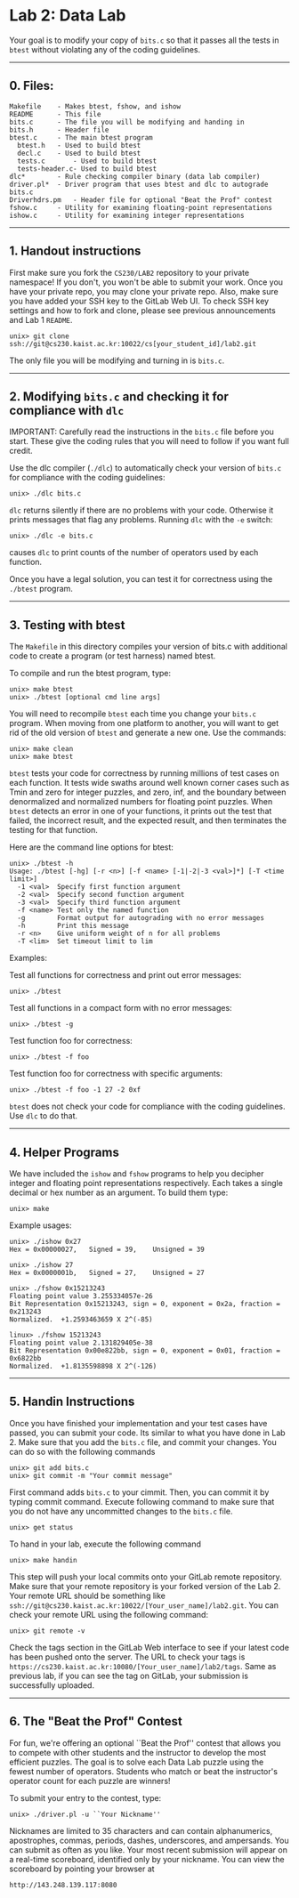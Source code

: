 # Lab 2: Data Lab

Your goal is to modify your copy of `bits.c` so that it passes all the
tests in `btest` without violating any of the coding guidelines.


*********
## 0. Files:

    Makefile	- Makes btest, fshow, and ishow
    README		- This file
    bits.c		- The file you will be modifying and handing in
    bits.h		- Header file
    btest.c		- The main btest program
      btest.h	- Used to build btest
      decl.c	- Used to build btest
      tests.c       - Used to build btest
      tests-header.c- Used to build btest
    dlc*		- Rule checking compiler binary (data lab compiler)	 
    driver.pl*	- Driver program that uses btest and dlc to autograde bits.c
    Driverhdrs.pm   - Header file for optional "Beat the Prof" contest
    fshow.c		- Utility for examining floating-point representations
    ishow.c		- Utility for examining integer representations

***********************************************************
## 1. Handout instructions
First make sure you fork the `CS230/LAB2` repository to your private namespace! 
If you don't, you won't be able to submit your work. Once you have your private 
repo, you may clone your private repo. Also, make sure you have added your SSH 
key to the GitLab Web UI. To check SSH key settings and how to fork and clone, 
please see previous announcements and Lab 1 `README`.

    unix> git clone ssh://git@cs230.kaist.ac.kr:10022/cs[your_student_id]/lab2.git

The only file you will be modifying and turning in is `bits.c`.

***********************************************************
## 2. Modifying `bits.c` and checking it for compliance with `dlc`

IMPORTANT: Carefully read the instructions in the `bits.c` file before
you start. These give the coding rules that you will need to follow if
you want full credit.

Use the dlc compiler (`./dlc`) to automatically check your version of
`bits.c` for compliance with the coding guidelines:

    unix> ./dlc bits.c

`dlc` returns silently if there are no problems with your code.
Otherwise it prints messages that flag any problems.  Running `dlc` with
the `-e` switch:

    unix> ./dlc -e bits.c  

causes `dlc` to print counts of the number of operators used by each function.

Once you have a legal solution, you can test it for correctness using
the `./btest` program.

*********************
## 3. Testing with btest


The `Makefile` in this directory compiles your version of bits.c with
additional code to create a program (or test harness) named btest.

To compile and run the btest program, type:

    unix> make btest
    unix> ./btest [optional cmd line args]

You will need to recompile `btest` each time you change your `bits.c`
program. When moving from one platform to another, you will want to
get rid of the old version of `btest` and generate a new one.  Use the
commands:

    unix> make clean
    unix> make btest

`btest` tests your code for correctness by running millions of test
cases on each function.  It tests wide swaths around well known corner
cases such as Tmin and zero for integer puzzles, and zero, inf, and
the boundary between denormalized and normalized numbers for floating
point puzzles. When `btest` detects an error in one of your functions,
it prints out the test that failed, the incorrect result, and the
expected result, and then terminates the testing for that function.

Here are the command line options for btest:

    unix> ./btest -h
    Usage: ./btest [-hg] [-r <n>] [-f <name> [-1|-2|-3 <val>]*] [-T <time limit>]
      -1 <val>  Specify first function argument
      -2 <val>  Specify second function argument
      -3 <val>  Specify third function argument
      -f <name> Test only the named function
      -g        Format output for autograding with no error messages
      -h        Print this message
      -r <n>    Give uniform weight of n for all problems
      -T <lim>  Set timeout limit to lim

Examples:

  Test all functions for correctness and print out error messages:

    unix> ./btest

  Test all functions in a compact form with no error messages:

    unix> ./btest -g

  Test function foo for correctness:

    unix> ./btest -f foo

  Test function foo for correctness with specific arguments:

    unix> ./btest -f foo -1 27 -2 0xf

`btest` does not check your code for compliance with the coding
guidelines.  Use `dlc` to do that.

*******************
## 4. Helper Programs

We have included the `ishow` and `fshow` programs to help you decipher
integer and floating point representations respectively. Each takes a
single decimal or hex number as an argument. To build them type:

    unix> make

Example usages:

    unix> ./ishow 0x27
    Hex = 0x00000027,	Signed = 39,	Unsigned = 39

    unix> ./ishow 27
    Hex = 0x0000001b,	Signed = 27,	Unsigned = 27

    unix> ./fshow 0x15213243
    Floating point value 3.255334057e-26
    Bit Representation 0x15213243, sign = 0, exponent = 0x2a, fraction = 0x213243
    Normalized.  +1.2593463659 X 2^(-85)

    linux> ./fshow 15213243
    Floating point value 2.131829405e-38
    Bit Representation 0x00e822bb, sign = 0, exponent = 0x01, fraction = 0x6822bb
    Normalized.  +1.8135598898 X 2^(-126)

*******************
## 5. Handin Instructions

Once you have finished your implementation and your test cases have passed, you 
can submit your code. Its similar to what you have done in Lab 2. Make sure that 
you add the `bits.c` file, and commit your changes. You can do so with the 
following commands

    unix> git add bits.c
    unix> git commit -m "Your commit message"


First command adds `bits.c` to your cimmit. Then, you can commit it by typing 
commit command. Execute following command to make sure that you do not have any 
uncommitted changes to the `bits.c` file.

    unix> get status

To hand in your lab, execute the following command

    unix> make handin

This step will push your local commits onto your GitLab remote repository. Make
sure that your remote repository is your forked version of the Lab 2. Your
remote URL should be something like 
`ssh://git@cs230.kaist.ac.kr:10022/[Your_user_name]/lab2.git`. You can 
check your remote URL using the following command: 

    unix> git remote -v

Check the tags section in the GitLab Web interface to see if your latest code 
has been pushed onto the server. The URL to check your tags is
`https://cs230.kaist.ac.kr:10080/[Your_user_name]/lab2/tags`. Same as 
previous lab, if you can see the tag on GitLab, your submission is successfully uploaded.
*******************

## 6. The "Beat the Prof" Contest

For fun, we're offering an optional ``Beat the Prof'' contest that
allows you to compete with other students and the instructor to
develop the most efficient puzzles. The goal is to solve each Data Lab
puzzle using the fewest number of operators. Students who match or
beat the instructor's operator count for each puzzle are winners!

To submit your entry to the contest, type:

    unix> ./driver.pl -u ``Your Nickname''


Nicknames are limited to 35 characters and can contain alphanumerics,
apostrophes, commas, periods, dashes, underscores, and ampersands.
You can submit as often as you like. Your most recent submission will
appear on a real-time scoreboard, identified only by your nickname.
You can view the scoreboard by pointing your browser at

    http://143.248.139.117:8080